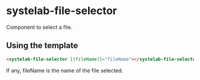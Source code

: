 # systelab-file-selector

Component to select a file.

## Using the template

```html
<systelab-file-selector [(fileName)]="fileName"></systelab-file-selector>
```

If any, fileName is the name of the file selected.


